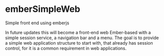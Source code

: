 # emberSimpleWeb
Simple front end using emberjs

In future updates this will become a front-end web Ember-based with a simple session service, a navigation bar and a menu. The goal is to provide a simple web application structure to start with, that already has session control, for it is a common requirement in web applications.
